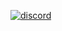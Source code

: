 [![discord](https://img.shields.io/discord/771507203647209482?style=for-the-badge)](https://discord.gg/xcPKcqZR)

